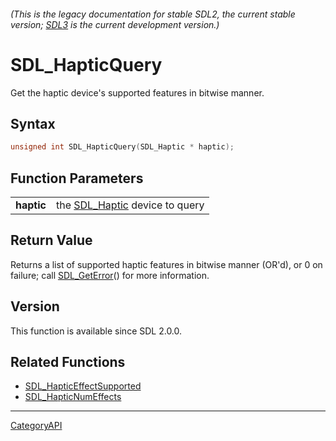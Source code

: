 ###### (This is the legacy documentation for stable SDL2, the current stable version; [SDL3](https://wiki.libsdl.org/SDL3/) is the current development version.)
# SDL_HapticQuery

Get the haptic device's supported features in bitwise manner.

## Syntax

```c
unsigned int SDL_HapticQuery(SDL_Haptic * haptic);

```

## Function Parameters

|                |                                              |
| -------------- | -------------------------------------------- |
| **haptic**     | the [SDL_Haptic](SDL_Haptic.md) device to query |

## Return Value

Returns a list of supported haptic features in bitwise manner (OR'd), or 0
on failure; call [SDL_GetError](SDL_GetError.md)() for more information.

## Version

This function is available since SDL 2.0.0.

## Related Functions

* [SDL_HapticEffectSupported](SDL_HapticEffectSupported.md)
* [SDL_HapticNumEffects](SDL_HapticNumEffects.md)

----
[CategoryAPI](CategoryAPI.md)

